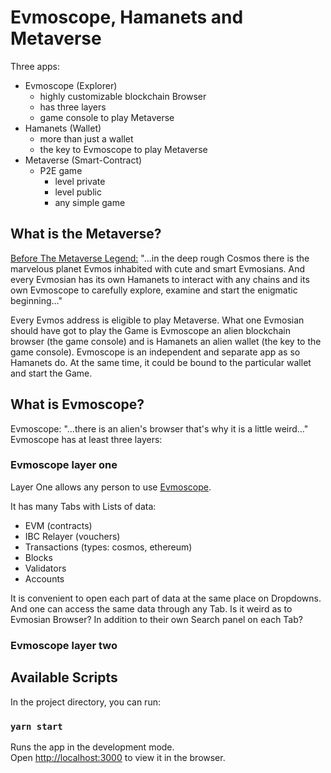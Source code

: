 # Evmoscope, Hamanets and Metaverse

  Three apps:

- Evmoscope (Explorer)
    - highly customizable blockchain Browser
    - has three layers
    - game console to play Metaverse
- Hamanets (Wallet)
     - more than just a wallet
     - the key to Evmoscope to play Metaverse
- Metaverse (Smart-Contract)
     - P2E game
         - level private
         - level public
         - any simple game

## What is the Metaverse?

[Before The Metaverse Legend:](https://www.youtube.com/watch?v=ik0eeYC87sc) "...in the deep rough Cosmos there is the marvelous planet Evmos inhabited with cute and smart Evmosians. And every Evmosian has its own Hamanets to interact with any chains and its own Evmoscope  to carefully explore, examine and start the enigmatic beginning…"

Every Evmos address is eligible to play Metaverse. What one Evmosian should have got to play the Game is Evmoscope an alien blockchain browser (the game console) and is Hamanets an alien wallet (the key to the game console).
Evmoscope is an independent and separate app as so Hamanets do. At the same time, it could be bound to the particular wallet and start the Game.

## What is Evmoscope?

Evmoscope: "...there is an alien's browser that's why it is a little weird..."
Evmoscope has at least three layers:

### Evmoscope layer one

Layer One allows any person to use [Evmoscope](https://evmoscope.stakebenefit.com/).

It has many Tabs with Lists of data:

  - EVM (contracts)
  - IBC Relayer (vouchers)
  - Transactions (types: cosmos, ethereum)
  - Blocks
  - Validators
  - Accounts

It is convenient to open each part of data at the same place on Dropdowns. And one can access the same data through any Tab. Is it weird as to Evmosian Browser? In addition to their own Search panel on each Tab?

### Evmoscope layer two



## Available Scripts

In the project directory, you can run:

### `yarn start`

Runs the app in the development mode.\
Open [http://localhost:3000](http://localhost:3000) to view it in the browser.
